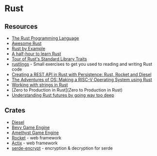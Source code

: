 # Rust

## Resources

- [The Rust Programming Language](https://doc.rust-lang.org/book/)
- [Awesome Rust](https://github.com/rust-unofficial/awesome-rust)
- [Rust by Example](https://doc.rust-lang.org/rust-by-example)
- [A half-hour to learn Rust](https://fasterthanli.me/articles/a-half-hour-to-learn-rust)
- [Tour of Rust's Standard Library Traits](https://github.com/pretzelhammer/rust-blog/blob/master/posts/tour-of-rusts-standard-library-traits.md)
- [rustlings](https://github.com/rust-lang/rustlings) - Small exercises to get you used to reading and writing Rust code
- [Creating a REST API in Rust with Persistence: Rust, Rocket and Diesel](https://genekuo.medium.com/creating-a-rest-api-in-rust-with-persistence-rust-rocket-and-diesel-a4117d400104)
- [The Adventures of OS: Making a RISC-V Operating System using Rust](https://osblog.stephenmarz.com/index.html)
- [Working with strings in Rust](https://fasterthanli.me/articles/working-with-strings-in-rust)
- [Zero to Production in Rust](Zero to Production in Rust)
- [Understanding Rust futures by going way too deep](https://fasterthanli.me/articles/understanding-rust-futures-by-going-way-too-deep)

## Crates

- [Diesel](https://docs.diesel.rs/master/diesel/index.html)
- [Bevy Game Engine](https://bevyengine.org/)
- [Amethyst Game Engine](https://amethyst.rs)
- [Rocket](https://rocket.rs/) - web framework
- [Actix](https://actix.rs/) - web framework
- [serde-encrypt](https://github.com/laysakura/serde-encrypt) - encryption & decryption for serde

